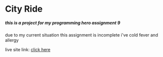 # City Ride

##### this is a project for my programming hero assignment 9

due to my current situation this assignment is incomplete
i've cold fever and allergy

live site link: [click here](https://gifted-kepler-1cf671.netlify.app)
